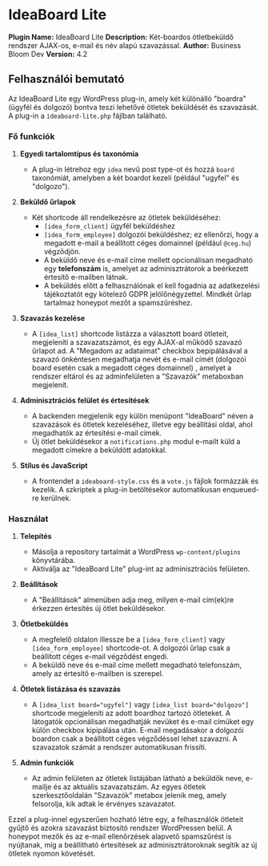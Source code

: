 # IdeaBoard Lite

**Plugin Name:** IdeaBoard Lite
**Description:** Két-boardos ötletbeküldő rendszer AJAX-os, e-mail és név alapú szavazással.
**Author:** Business Bloom Dev
**Version:** 4.2

## Felhasználói bemutató

Az IdeaBoard Lite egy WordPress plug-in, amely két különálló "boardra" (ügyfél és dolgozó) bontva teszi lehetővé ötletek beküldését és szavazását. A plug-in a `ideaboard-lite.php` fájlban található.

### Fő funkciók

1. **Egyedi tartalomtípus és taxonómia**
   - A plug-in létrehoz egy `idea` nevű post type-ot és hozzá `board` taxonómiát, amelyben a két boardot kezeli (például "ugyfel" és "dolgozo").

2. **Beküldő űrlapok**
   - Két shortcode áll rendelkezésre az ötletek beküldéséhez:
     - `[idea_form_client]` ügyfél beküldéshez
     - `[idea_form_employee]` dolgozói beküldéshez; ez ellenőrzi, hogy a megadott e-mail a beállított céges domainnel (például `@ceg.hu`) végződjön.
     - A beküldő neve és e-mail címe mellett opcionálisan megadható egy **telefonszám** is, amelyet az adminisztrátorok a beérkezett értesítő e-mailben látnak.
     - A beküldés előtt a felhasználónak el kell fogadnia az adatkezelési tájékoztatót egy kötelező GDPR jelölőnégyzettel. Mindkét űrlap tartalmaz honeypot mezőt a spamszűréshez.

3. **Szavazás kezelése**
    - A `[idea_list]` shortcode listázza a választott board ötleteit, megjeleníti a szavazatszámot, és egy AJAX-al működő szavazó űrlapot ad. A "Megadom az adataimat" checkbox bepipálásával a szavazó önkéntesen megadhatja nevét és e-mail címét (dolgozói board esetén csak a megadott céges domainnel) , amelyet a rendszer eltárol és az adminfelületen a "Szavazók" metaboxban megjelenít.

4. **Adminisztrációs felület és értesítések**
   - A backenden megjelenik egy külön menüpont "IdeaBoard" néven a szavazások és ötletek kezeléséhez, illetve egy beállítási oldal, ahol megadhatók az értesítési e-mail címek.
   - Új ötlet beküldésekor a `notifications.php` modul e-mailt küld a megadott címekre a beküldött adatokkal.

5. **Stílus és JavaScript**
   - A frontendet a `ideaboard-style.css` és a `vote.js` fájlok formázzák és kezelik. A szkriptek a plug-in betöltésekor automatikusan enqueued-re kerülnek.

### Használat

1. **Telepítés**
   - Másolja a repository tartalmát a WordPress `wp-content/plugins` könyvtárába.
   - Aktiválja az "IdeaBoard Lite" plug-int az adminisztrációs felületen.

2. **Beállítások**
   - A "Beállítások" almenüben adja meg, milyen e-mail cím(ek)re érkezzen értesítés új ötlet beküldésekor.

3. **Ötletbeküldés**
   - A megfelelő oldalon illessze be a `[idea_form_client]` vagy `[idea_form_employee]` shortcode-ot. A dolgozói űrlap csak a beállított céges e-mail végződést engedi.
   - A beküldő neve és e-mail címe mellett megadható telefonszám, amely az értesítő e-mailben is szerepel.

4. **Ötletek listázása és szavazás**
   - A `[idea_list board="ugyfel"]` vagy `[idea_list board="dolgozo"]` shortcode megjeleníti az adott boardhoz tartozó ötleteket. A látogatók opcionálisan megadhatják nevüket és e-mail címüket egy külön checkbox kipipálása után. E-mail megadásakor a dolgozói boardon csak a beállított céges végződéssel lehet szavazni. A szavazatok számát a rendszer automatikusan frissíti.

5. **Admin funkciók**
   - Az admin felületen az ötletek listájában látható a beküldők neve, e-mailje és az aktuális szavazatszám. Az egyes ötletek szerkesztőoldalán "Szavazók" metabox jelenik meg, amely felsorolja, kik adtak le érvényes szavazatot.

Ezzel a plug-innel egyszerűen hozható létre egy, a felhasználók ötleteit gyűjtő és azokra szavazást biztosító rendszer WordPressen belül. A honeypot mezők és az e-mail ellenőrzések alapvető spamszűrést is nyújtanak, míg a beállítható értesítések az adminisztrátoroknak segítik az új ötletek nyomon követését.